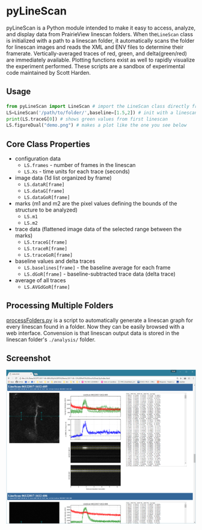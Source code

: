 # pyLineScan
pyLineScan is a Python module intended to make it easy to access, analyze, and display data from PrairieView linescan folders. When the`LineScan` class is initialized with a path to a linescan folder, it automatically scans the folder for linescan images and reads the XML and ENV files to determine their framerate. Vertically-averaged traces of red, green, and delta(green/red) are immediately available. Plotting functions exist as well to rapidly visualize the experiment performed. These scripts are a sandbox of experimental code maintained by Scott Harden.

## Usage
```python
from pyLineScan import LineScan # import the LineScan class directly from the module
LS=LineScan('/path/to/folder/',baseline=[1.5,2]) # init with a linescan folder and baseline
print(LS.traceG[0]) # shows green values from first linescan
LS.figureDual("demo.png") # makes a plot like the one you see below
```

## Core Class Properties
* configuration data
  * ```LS.frames``` - number of frames in the linescan
  * ```LS.Xs``` - time units for each trace (seconds)
* image data (1d list organized by frame)
  * ```LS.dataR[frame]```
  * ```LS.dataG[frame]```
  * ```LS.dataGoR[frame]```
* marks (m1 and m2 are the pixel values defining the bounds of the structure to be analyzed)
  * ```LS.m1```
  * ```LS.m2```
* trace data (flattened image data of the selected range between the marks)
  * ```LS.traceG[frame]```
  * ```LS.traceR[frame]```
  * ```LS.traceGoR[frame]```
* baseline values and delta traces
  * ```LS.baselines[frame]``` - the baseline average for each frame
  * ```LS.dGoR[frame]``` - baseline-subtracted trace data (delta trace)
* average of all traces
  * ```LS.AVGdGoR[frame]```

## Processing Multiple Folders
[processFolders.py](processFolders.py) is a script to automatically generate a linescan graph for every linescan found in a folder. Now they can be easily browsed with a web interface. Convension is that linescan output data is stored in the linescan folder's `./analysis/` folder.

## Screenshot
![](screenshot.png)
